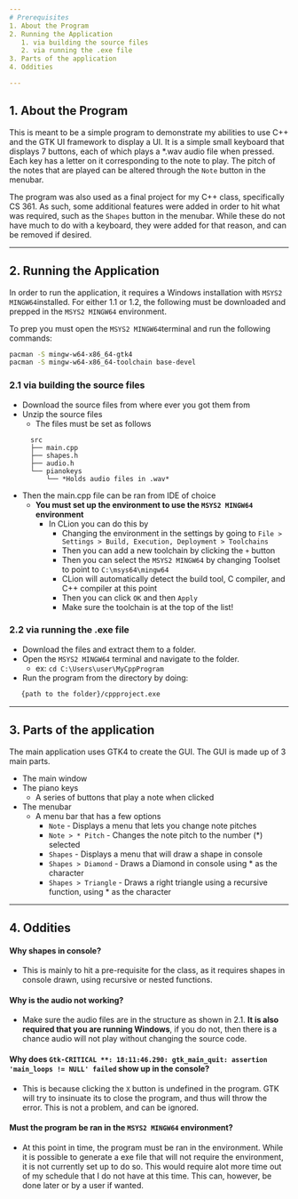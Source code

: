 ```yaml
---
# Prerequisites
1. About the Program
2. Running the Application
   1. via building the source files
   2. via running the .exe file
3. Parts of the application
4. Oddities

---
```

## 1. About the Program

This is meant to be a simple program to demonstrate my abilities to use
C++ and the GTK UI framework to display a UI. It is a simple small keyboard that displays 7 buttons,
each of which plays a *.wav audio file when pressed. Each key has a letter on it corresponding to the note to play.
The pitch of the notes that are played can be altered through the ```Note``` button in the menubar.

The program was also used as a final project for my C++ class, specifically CS 361. 
As such, some additional features were added in order to hit what was required, such as the ```Shapes``` button in the menubar.
While these do not have much to do with a keyboard, they were added for that reason, and can be removed if desired.

---
## 2. Running the Application

In order to run the application, it requires a Windows installation with
```MSYS2 MINGW64```installed. For either 1.1 or 1.2, the following
must be downloaded and prepped in the ```MSYS2 MINGW64``` environment.

To prep you must open the ```MSYS2 MINGW64```terminal and run the following commands:

```bash
pacman -S mingw-w64-x86_64-gtk4
pacman -S mingw-w64-x86_64-toolchain base-devel
``````
### 2.1 via building the source files
- Download the source files from where ever you got them from
- Unzip the source files
  - The files must be set as follows
  ```
    src
    ├── main.cpp
    ├── shapes.h
    ├── audio.h
    └── pianokeys
        └── *Holds audio files in .wav*
    ```
- Then the main.cpp file can be ran from IDE of choice
  - **You must set up the environment to use the ```MSYS2 MINGW64``` environment**
    - In CLion you can do this by
      - Changing the environment in the settings by going to
      ```File > Settings > Build, Execution, Deployment > Toolchains```
      - Then you can add a new toolchain by clicking the ```+``` button
      - Then you can select the ```MSYS2 MINGW64``` by changing Toolset to point to ```C:\msys64\mingw64```
      - CLion will automatically detect the build tool, C compiler, and C++ compiler at this point
      - Then you can click ```OK``` and then ```Apply```
      - Make sure the toolchain is at the top of the list!
### 2.2 via running the .exe file
- Download the files and extract them to a folder.
- Open the ```MSYS2 MINGW64``` terminal and navigate to the folder.
  - ex: ```cd C:\Users\user\MyCppProgram```
- Run the program from the directory by doing:
 ```bash
    {path to the folder}/cppproject.exe
 `````` 
---

## 3. Parts of the application
The main application uses GTK4 to create the GUI. The GUI is made up of 3 main parts.
- The main window
- The piano keys
  - A series of buttons that play a note when clicked
- The menubar
  - A menu bar that has a few options
    - ```Note``` - Displays a menu that lets you change note pitches
    - ```Note > * Pitch``` - Changes the note pitch to the number (*) selected
    - ```Shapes``` - Displays a menu that will draw a shape in console
    - ```Shapes > Diamond``` - Draws a Diamond in console using * as the character
    - ```Shapes > Triangle``` - Draws a right triangle using a recursive function, using * as the character
---

## 4. Oddities
#### Why shapes in console?
- This is mainly to hit a pre-requisite for the class, as it requires shapes in console drawn, using recursive
or nested functions.

#### Why is the audio not working?
- Make sure the audio files are in the structure as shown in 2.1. **It is also required that you are running
Windows**, if you do not, then there is a chance audio will not play without changing the source code.

#### Why does ```Gtk-CRITICAL **: 18:11:46.290: gtk_main_quit: assertion 'main_loops != NULL' failed``` show up in the console?
- This is because clicking the ```X``` button is undefined in the program. GTK will try to insinuate its to close
the program, and thus will throw the error. This is not a problem, and can be ignored.

#### Must the program be ran in the ```MSYS2 MINGW64``` environment?
- At this point in time, the program must be ran in the environment. While it is possible to generate a exe file 
that will not require the environment, it is not currently set up to do so. This would require alot more time
out of my schedule that I do not have at this time. This can, however, be done later or by a user if wanted.
